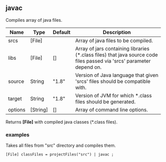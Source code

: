 
## javac

Compiles array of java files.

| Name    | Type     | Default | Description                                                                                                           |
|---------|----------|---------|-----------------------------------------------------------------------------------------------------------------------|
| srcs    | [File]   |         | Array of java files to be compiled.                                                                                   |
| libs    | [File]   | []      | Array of jars containing libraries (*.class files) that java source code files passed via 'srcs' parameter depend on. |
| source  | String   | "1.8"   | Version of Java language that given 'srcs' files should be compatible with.                                           |
| target  | String   | "1.8"   | Version of JVM for which *.class files should be generated.                                                           |
| options | [String] | []      | Array of command line options.                                                                                        |

Returns __[File]__ with compiled java classes (*.class files).

### examples

Takes all files from "src" directory and compiles them.

```
[File] classFiles = projectFiles("src") | javac ;
```

